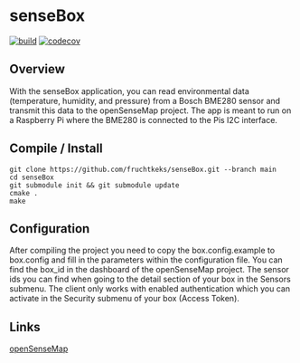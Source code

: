 # senseBox

[![build](https://github.com/fruchtkeks/senseBox/actions/workflows/build.yml/badge.svg)](https://github.com/fruchtkeks/senseBox/actions/workflows/build.yml)
[![codecov](https://codecov.io/gh/fruchtkeks/senseBox/branch/main/graph/badge.svg?token=ROEHUI8Y9R)](https://codecov.io/gh/fruchtkeks/senseBox)

## Overview

With the senseBox application, you can read environmental data (temperature, humidity, and pressure) from a Bosch BME280 sensor and transmit this data to the openSenseMap project. The app is meant to run on a Raspberry Pi where the BME280 is connected to the Pis I2C interface.

## Compile / Install

```shell
git clone https://github.com/fruchtkeks/senseBox.git --branch main
cd senseBox
git submodule init && git submodule update
cmake .
make
```

## Configuration

After compiling the project you need to copy the box.config.example to box.config and fill in the parameters within the configuration file.
You can find the box_id in the dashboard of the openSenseMap project. The sensor ids you can find when going to the detail section of your box in the Sensors submenu.
The client only works with enabled authentication which you can activate in the Security submenu of your box (Access Token).

## Links

[openSenseMap](https://opensensemap.org)
